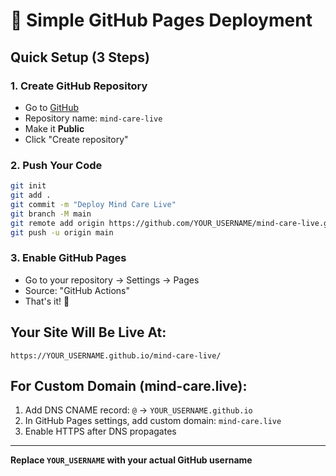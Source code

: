 # 🚀 Simple GitHub Pages Deployment

## Quick Setup (3 Steps)

### 1. Create GitHub Repository
- Go to [GitHub](https://github.com/new)
- Repository name: `mind-care-live`
- Make it **Public**
- Click "Create repository"

### 2. Push Your Code
```bash
git init
git add .
git commit -m "Deploy Mind Care Live"
git branch -M main
git remote add origin https://github.com/YOUR_USERNAME/mind-care-live.git
git push -u origin main
```

### 3. Enable GitHub Pages
- Go to your repository → Settings → Pages
- Source: "GitHub Actions"
- That's it! 🎉

## Your Site Will Be Live At:
`https://YOUR_USERNAME.github.io/mind-care-live/`

## For Custom Domain (mind-care.live):
1. Add DNS CNAME record: `@` → `YOUR_USERNAME.github.io`
2. In GitHub Pages settings, add custom domain: `mind-care.live`
3. Enable HTTPS after DNS propagates

---
**Replace `YOUR_USERNAME` with your actual GitHub username**